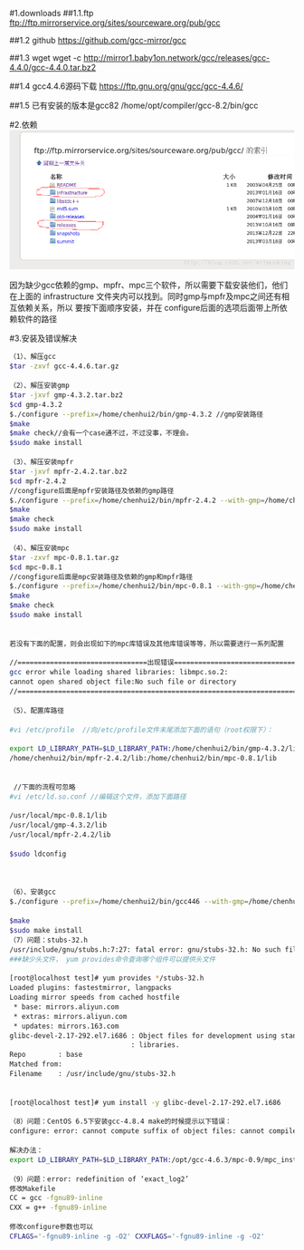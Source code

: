 #1.downloads
##1.1.ftp 
ftp://ftp.mirrorservice.org/sites/sourceware.org/pub/gcc

##1.2 github
https://github.com/gcc-mirror/gcc

##1.3 wget
wget -c http://mirror1.baby1on.network/gcc/releases/gcc-4.4.0/gcc-4.4.0.tar.bz2

##1.4 gcc4.4.6源码下载
https://ftp.gnu.org/gnu/gcc/gcc-4.4.6/

##1.5 已有安装的版本是gcc82
/home/opt/compiler/gcc-8.2/bin/gcc

#2.依赖
![](res/gcc_download.png)

因为缺少gcc依赖的gmp、mpfr、mpc三个软件，所以需要下载安装他们，他们在上面的
 infrastructure 文件夹内可以找到。同时gmp与mpfr及mpc之间还有相互依赖关系，所以
 要按下面顺序安装，并在 configure后面的选项后面带上所依赖软件的路径
 
#3.安装及错误解决

```bash
（1）、解压gcc
$tar -zxvf gcc-4.4.6.tar.gz
 
（2）、解压安装gmp
$tar -jxvf gmp-4.3.2.tar.bz2
$cd gmp-4.3.2
$./configure --prefix=/home/chenhui2/bin/gmp-4.3.2 //gmp安装路径
$make
$make check//会有一个case通不过，不过没事，不理会。
$sudo make install
 
（3）、解压安装mpfr
$tar -jxvf mpfr-2.4.2.tar.bz2
$cd mpfr-2.4.2
//congfigure后面是mpfr安装路径及依赖的gmp路径
$./configure --prefix=/home/chenhui2/bin/mpfr-2.4.2 --with-gmp=/home/chenhui2/bin/gmp-4.3.2
$make
$make check
$sudo make install
 
（4）、解压安装mpc
$tar -zxvf mpc-0.8.1.tar.gz
$cd mpc-0.8.1
//congfigure后面是mpc安装路径及依赖的gmp和mpfr路径
$./configure --prefix=/home/chenhui2/bin/mpc-0.8.1 --with-gmp=/home/chenhui2/bin/gmp-4.3.2 --with-mpfr=/home/chenhui2/bin/mpfr-2.4.2
$make
$make check
$sudo make install
 
 
若没有下面的配置，则会出现如下的mpc库错误及其他库错误等等，所以需要进行一系列配置
 
//================================出现错误======================================
gcc error while loading shared libraries: libmpc.so.2:
cannot open shared object file:No such file or directory
//===============================================================================
 
（5）、配置库路径
 
#vi /etc/profile  //向/etc/profile文件末尾添加下面的语句（root权限下）：
 
export LD_LIBRARY_PATH=$LD_LIBRARY_PATH:/home/chenhui2/bin/gmp-4.3.2/lib:
/home/chenhui2/bin/mpfr-2.4.2/lib:/home/chenhui2/bin/mpc-0.8.1/lib
 
 
 //下面的流程可忽略
#vi /etc/ld.so.conf //编辑这个文件，添加下面路径
 
/usr/local/mpc-0.8.1/lib
/usr/local/gmp-4.3.2/lib
/usr/local/mpfr-2.4.2/lib
 
$sudo ldconfig
 
 
 
（6）、安装gcc
$./configure --prefix=/home/chenhui2/bin/gcc446 --with-gmp=/home/chenhui2/bin/gmp-4.3.2 --with-mpfr=/home/chenhui2/bin/mpfr-2.4.2 --with-mpc=/home/chenhui2/bin/mpc-0.8.1 --enable-language=c,c++
 
$make
$sudo make install
（7）问题：stubs-32.h
/usr/include/gnu/stubs.h:7:27: fatal error: gnu/stubs-32.h: No such file or directory
###缺少头文件， yum provides命令查询哪个组件可以提供头文件

[root@localhost test]# yum provides */stubs-32.h
Loaded plugins: fastestmirror, langpacks
Loading mirror speeds from cached hostfile
 * base: mirrors.aliyun.com
 * extras: mirrors.aliyun.com
 * updates: mirrors.163.com
glibc-devel-2.17-292.el7.i686 : Object files for development using standard C
                              : libraries.
Repo        : base
Matched from:
Filename    : /usr/include/gnu/stubs-32.h


[root@localhost test]# yum install -y glibc-devel-2.17-292.el7.i686

（8）问题：CentOS 6.5下安装gcc-4.8.4 make的时候提示以下错误：
configure: error: cannot compute suffix of object files: cannot compile

解决办法：
export LD_LIBRARY_PATH=$LD_LIBRARY_PATH:/opt/gcc-4.6.3/mpc-0.9/mpc_install/lib:/opt/gcc-4.6.3/gmp-5.0.4/gmp_install/lib:/opt/gcc-4.6.3/mpfr-3.1.0/mpfr_install/lib

（9）问题：error: redefinition of ‘exact_log2’
修改Makefile
CC = gcc -fgnu89-inline
CXX = g++ -fgnu89-inline

修改configure参数也可以
CFLAGS='-fgnu89-inline -g -O2' CXXFLAGS='-fgnu89-inline -g -O2'

``` 
 